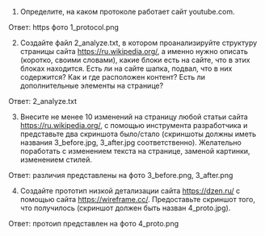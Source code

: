 1. Определите, на каком протоколе работает сайт youtube.com.

Ответ: https
фото 1_protocol.png


2. Создайте файл 2_analyze.txt, в котором проанализируйте структуру страницы сайта https://ru.wikipedia.org/, а именно нужно описать (коротко, своими словами), 
какие блоки есть на сайте, что в этих блоках находится. Есть ли на сайте шапка, подвал, что в них содержится? Как и где расположен контент? 
Есть ли дополнительные элементы на странице?

Ответ: 2_analyze.txt


3. Внесите не менее 10 изменений на страницу любой статьи сайта https://ru.wikipedia.org/, с помощью инструмента разработчика и представьте два скриншота было/стало 
(скриншоты должны иметь названия 3_before.jpg, 3_after.jpg соответственно). Желательно поработать с изменением текста на странице, заменой картинки, изменением стилей.

Ответ: различия представлены на фото 3_before.png, 3_after.png


4. Создайте прототип низкой детализации сайта https://dzen.ru/ с помощью сайта https://wireframe.cc/. 
Предоставьте скриншот того, что получилось (скриншот должен быть назван 4_proto.jpg).

Ответ: протоип представлен на фото 4_proto.png